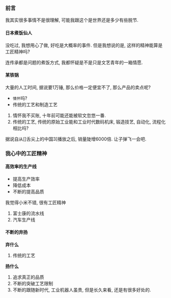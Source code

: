 ### 前言

我其实很多事情不是很理解, 可能我跟这个是世界还是多少有些脱节.

#### 日本煮饭仙人

没吃过, 我想用心了做, 好吃是大概率的事件. 但是我想说的是, 这样的精神能算是工匠精神吗?

连传承都是问题的煮饭方式, 我都怀疑是不是只是文艺青年的一箱情愿.

#### 某铁锅

大量的人工时间, 据说要1万锤, 那么价格一定便宜不了, 那么产品的卖点呢? 
- `情怀`吗?
- 传统的工艺和制造工艺

1. 情怀我不买账, 十年前可能还能被软文忽悠一番.
2. 传统的工艺, 传统的原始工业能和工业时代数码机床, 锻造技艺, 自动化, 流程化相比吗?


据说自从[]舌尖上的中国3]播放之后, 销量陡增6000倍. 让子弹飞一会吧.





### 我心中的工匠精神


#### 高效率的生产线

- 提高生产效率
- 降低成本
- 不断的提高品质

我觉得小米不错, 很有工匠精神


1. 富士康的流水线
2. 汽车生产线

#### 不断的弃扬

**弃什么**
1. 传统的工艺

**扬什么**
1. 追求真正的品质
2. 不断的突破工艺限制
3. 不断的跟随新时代, 工业机器人虽贵, 但是长久来看, 还是有很多好处的.


